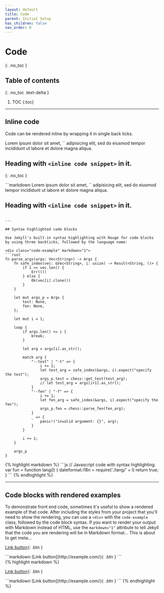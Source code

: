 ```yaml
---
layout: default
title: Code
parent: Initial Setup
has_children: false
nav_order: 0
---
```


# Code
{: .no_toc }

## Table of contents
{: .no_toc .text-delta }

1. TOC
{:toc}

---

## Inline code

Code can be rendered inline by wrapping it in single back ticks.

<div class="code-example" markdown="1">
Lorem ipsum dolor sit amet, `<inline code snippet>` adipisicing elit, sed do eiusmod tempor incididunt ut labore et dolore magna aliqua.

## Heading with `<inline code snippet>` in it.
{: .no_toc }
</div>
```markdown
Lorem ipsum dolor sit amet, `<inline code snippet>` adipisicing elit, sed do eiusmod tempor incididunt ut labore et dolore magna aliqua.

## Heading with `<inline code snippet>` in it.
```

---

## Syntax highlighted code blocks

Use Jekyll's built-in syntax highlighting with Rouge for code blocks by using three backticks, followed by the language name:

<div class="code-example" markdown="1">
```rust 
fn parse_args(args: Vec<String>) -> Args {
    fn safe_index(vec: &Vec<String>, i: usize) -> Result<String, ()> {
        if i >= vec.len() {
            Err(())
        } else {
            Ok(vec[i].clone())
        }
    }

    let mut args_p = Args {
        test: None,
        fen: None,
    };

    let mut i = 1;

    loop {
        if args.len() <= i {
            break;
        }

        let arg = args[i].as_str();

        match arg {
            "--test" | "-t" => {
                i += 1;
                let test_arg = safe_index(&args, i).expect("specify the test");
                args_p.test = chess::get_test(test_arg);
                // let test_arg = args[i+1].as_str();
            }
            "--fen" | "-f" => {
                i += 1;
                let fen_arg = safe_index(&args, i).expect("specify the fen");
                args_p.fen = chess::parse_fen(fen_arg);
            }
            _ => {
                panic!("invalid argument: {}", arg);
            }
        }

        i += 1;
    }

    args_p
}

```
</div>
{% highlight markdown %}
```js
// Javascript code with syntax highlighting.
var fun = function lang(l) {
  dateformat.i18n = require('./lang/' + l)
  return true;
}
```
{% endhighlight %}

---

## Code blocks with rendered examples

To demonstrate front end code, sometimes it's useful to show a rendered example of that code. After including the styles from your project that you'll need to show the rendering, you can use a `<div>` with the `code-example` class, followed by the code block syntax. If you want to render your output with Markdown instead of HTML, use the `markdown="1"` attribute to tell Jekyll that the code you are rendering will be in Markdown format... This is about to get meta...

<div class="code-example" markdown="1">

<div class="code-example" markdown="1">

[Link button](http://example.com/){: .btn }

</div>
```markdown
[Link button](http://example.com/){: .btn }
```

</div>
{% highlight markdown %}
<div class="code-example" markdown="1">

[Link button](http://example.com/){: .btn }

</div>
```markdown
[Link button](http://example.com/){: .btn }
```
{% endhighlight %}
